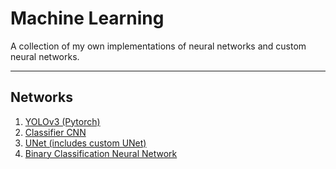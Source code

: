 # Machine Learning
A collection of my own implementations of neural networks and custom neural networks.

---

## Networks

1. [YOLOv3 (Pytorch)](https://github.com/chowravc/PytorchYOLOv3)
2. [Classifier CNN](https://github.com/chowravc/Image_Classification_CNN)
3. [UNet (includes custom UNet)](https://github.com/chowravc/UNet)
4. [Binary Classification Neural Network](https://github.com/chowravc/Binary_Classifier)
